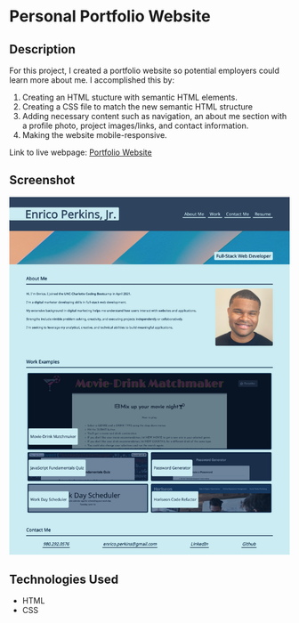 # Personal Portfolio Website

## Description

For this project, I created a portfolio website so potential employers could learn more about me. I accomplished this by:
1. Creating an HTML stucture with semantic HTML elements.
2. Creating a CSS file to match the new semantic HTML structure
3. Adding necessary content such as navigation, an about me section with a profile photo, project images/links, and contact information.
4. Making the website mobile-responsive.

Link to live webpage: [Portfolio Website](https://evperkinsjr.github.io/portfolio-website/)

## Screenshot
![Portfolio Screenshot](./assets/images/updated-portfolio-website-screenshot.png)


## Technologies Used

- HTML
- CSS
